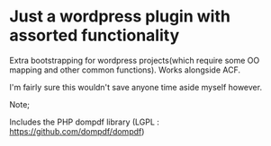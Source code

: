 # Just a wordpress plugin with assorted functionality
Extra bootstrapping for wordpress projects(which require some OO mapping and other common functions). Works alongside ACF.


I'm fairly sure this wouldn't save anyone time aside myself however.

Note;

Includes the PHP dompdf library (LGPL : https://github.com/dompdf/dompdf)